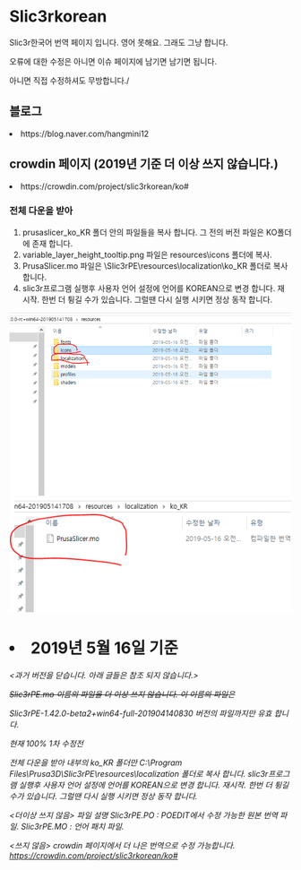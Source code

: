 # Slic3rkorean

<div>
<p>Slic3r한국어 번역 페이지 입니다.
영어 못해요. 그래도 그냥 합니다. </p>
 
 <p>오류에 대한 수정은 아니면 이슈 페이지에 남기면 남기면 됩니다.</p>
 <p>아니면 직접 수정하셔도 무방합니다./<p>
 <h2>블로그</h2>
 <li>https://blog.naver.com/hangmini12</li>

 <h2>crowdin 페이지 (2019년 기준 더 이상 쓰지 않습니다.)</h2>
 <li>https://crowdin.com/project/slic3rkorean/ko#</li>

</ul>
</div>
<h3>전체 다운을 받아</h3>

<ol><li>prusaslicer_ko_KR 폴더 안의 파일들을 복사 합니다. 그 전의 버전 파일은 KO폴더에 존재 합니다.</li>


<li>variable_layer_height_tooltip.png 파일은 resources\icons 폴더에 복사.</li>
<li>PrusaSlicer.mo 파일은 \Slic3rPE\resources\localization\ko_KR 폴더로 복사 합니다.</li>

<li>slic3r프로그램 실행후 사용자 언어 설정에 언어를 KOREAN으로 변경 합니다. 재시작.
한번 더 튕길 수가 있습니다. 그럴땐 다시 실행 시키면 정상 동작 합니다.</li></ol>

![](https://github.com/ulsanether/Slic3rkorean/blob/master/7.PNG)
![](https://github.com/ulsanether/Slic3rkorean/blob/master/8.PNG)





<h1><li>2019년 5월 16일 기준</li></h1>
<h6><과거 버전을 닫습니다. 아래 글들은 참조 되지 않습니다.>

<del>Slic3rPE.mo 이름의 파일을 더 이상 쓰지 않습니다. 이 이름의 파일은

Slic3rPE-1.42.0-beta2+win64-full-201904140830 버전의 파일까지만 유효 합니다. 


현재 100%
1차 수정전

전체 다운을 받아
내부의 ko_KR 폴더만 C:\Program Files\Prusa3D\Slic3rPE\resources\localization 폴더로 복사 합니다.
slic3r프로그램 실행후 사용자 언어 설정에 언어를 KOREAN으로 변경 합니다. 재시작.
한번 더 튕길 수가 있습니다. 그럴땐 다시 실행 시키면 정상 동작 합니다. 

<더이상 쓰지 않음>
파일 설명
Slic3rPE.PO : POEDIT에서 수정 가능한 원본 번역 파일.
Slic3rPE.MO : 언어 패치 파일. 


<쓰지 않음>
crowdin 페이지에서 더 나은 번역으로 수정 가능합니다. 
https://crowdin.com/project/slic3rkorean/ko#</h6></del>
